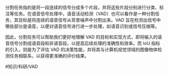 分割任务指的是将一段连续的信号分成多个片段，并将这些片段分别进行分类、标注等任务。在语音信号处理中，语音活动检测（VAD）也可以看作是一种分割任务，其目标是将连续的语音信号从背景噪声中分割出来。VAD 旨在检测出信号中哪些部分是语音，以便对语音信号进行进一步处理，如语音识别或信号压缩等。

因此，分割任务可以帮助我们更好地理解 VAD 的目标和实现方式，即将输入的语音信号分割成语音段和非语音段，以提高后续处理的准确性和效率。而 IoU 指标的引入，则是为了评估 VAD 的决策性能，并将其与计算机视觉领域的图像物体检测任务相联系，以获得更准确的评价结果。

#知识/科研/VAD 
